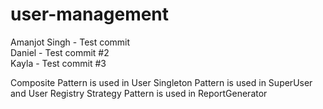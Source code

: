 ﻿# user-management

Amanjot Singh - Test commit<br />
Daniel - Test commit #2<br />
Kayla - Test commit #3<br />

Composite Pattern is used in User
Singleton Pattern is used in SuperUser and User Registry
Strategy Pattern is used in ReportGenerator
